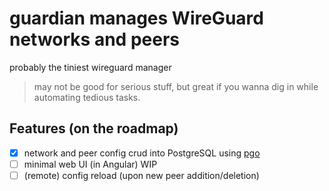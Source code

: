 # guardian manages WireGuard networks and peers

probably the tiniest wireguard manager

> may not be good for serious stuff, but great if you wanna dig in while automating tedious tasks.

## Features (on the roadmap)
- [x] network and peer config crud into PostgreSQL using [pgo](github.com/edgeflare/pgo)
- [ ] minimal web UI (in Angular) WIP
- [ ] (remote) config reload (upon new peer addition/deletion)
